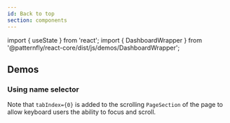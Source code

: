 ```yaml
---
id: Back to top
section: components
---
```

import { useState } from 'react';
import { DashboardWrapper } from '@patternfly/react-core/dist/js/demos/DashboardWrapper';

## Demos

### Using name selector

Note that `tabIndex={0}` is added to the scrolling `PageSection` of the page to allow keyboard users the ability to focus and scroll.

```ts file="examples/BackToTop/BackToTopNameDemo.tsx" isFullscreen
```
